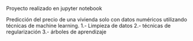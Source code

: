 Proyecto realizado en jupyter notebook

Predicción del precio de una vivienda solo con datos numéricos utilizando técnicas de machine learning.
1.- Limpieza de datos
2.- técnicas de regularización
3.- árboles de aprendizaje
